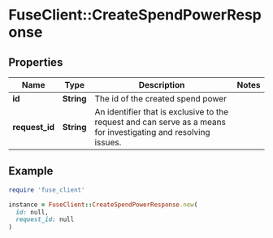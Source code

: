 # FuseClient::CreateSpendPowerResponse

## Properties

| Name | Type | Description | Notes |
| ---- | ---- | ----------- | ----- |
| **id** | **String** | The id of the created spend power |  |
| **request_id** | **String** | An identifier that is exclusive to the request and can serve as a means for investigating and resolving issues. |  |

## Example

```ruby
require 'fuse_client'

instance = FuseClient::CreateSpendPowerResponse.new(
  id: null,
  request_id: null
)
```

